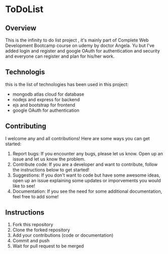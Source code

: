 # ToDoList

## Overview 
This is the infinity to do list project , it's mainly part of Complete Web Development Bootcamp course on udemy by doctor Angela. Yu but I've added login and register and google OAuth for authentication and security and everyone can register and plan for his/her work.

## Technologis
this is the list of technologies has been used in this project:
  * mongodb atlas cloud for database
  * nodejs and express for backend
  * ejs and bootstrap for frontend
  * google OAuth for authentication

## Contributing
I welcome any and all contributions! Here are some ways you can get started:
1. Report bugs: If you encounter any bugs, please let us know. Open up an issue and let us know the problem.
2. Contribute code: If you are a developer and want to contribute, follow the instructions below to get started!
3. Suggestions: If you don't want to code but have some awesome ideas, open up an issue explaining some updates or imporvements you would like to see!
4. Documentation: If you see the need for some additional documentation, feel free to add some!

## Instructions
1. Fork this repository
2. Clone the forked repository
3. Add your contributions (code or documentation)
4. Commit and push
5. Wait for pull request to be merged
